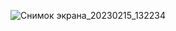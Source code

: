 ![Снимок экрана_20230215_132234](https://user-images.githubusercontent.com/122611764/218991518-3bd4810f-239a-4955-b215-2a466a0582bd.png)
